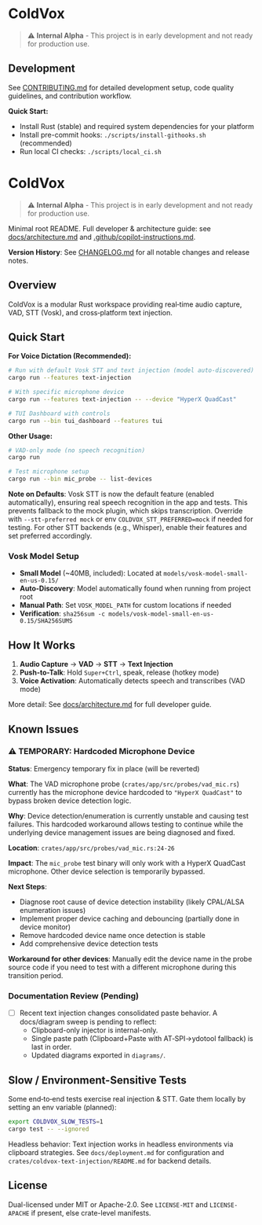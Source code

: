 # ColdVox
> ⚠️ **Internal Alpha** - This project is in early development and not ready for production use.
## Development

See [CONTRIBUTING.md](CONTRIBUTING.md) for detailed development setup, code quality guidelines, and contribution workflow.

**Quick Start:**
- Install Rust (stable) and required system dependencies for your platform
- Install pre-commit hooks: `./scripts/install-githooks.sh` (recommended)
- Run local CI checks: `./scripts/local_ci.sh`

# ColdVox

> ⚠️ **Internal Alpha** - This project is in early development and not ready for production use.

Minimal root README. Full developer & architecture guide: see [docs/architecture.md](docs/architecture.md) and [.github/copilot-instructions.md](.github/copilot-instructions.md).

**Version History**: See [CHANGELOG.md](CHANGELOG.md) for all notable changes and release notes.

## Overview
ColdVox is a modular Rust workspace providing real‑time audio capture, VAD, STT (Vosk), and cross‑platform text injection.

## Quick Start

**For Voice Dictation (Recommended):**
```bash
# Run with default Vosk STT and text injection (model auto-discovered)
cargo run --features text-injection

# With specific microphone device
cargo run --features text-injection -- --device "HyperX QuadCast"

# TUI Dashboard with controls
cargo run --bin tui_dashboard --features tui
```

**Other Usage:**
```bash
# VAD-only mode (no speech recognition)
cargo run

# Test microphone setup
cargo run --bin mic_probe -- list-devices
```

**Note on Defaults**: Vosk STT is now the default feature (enabled automatically), ensuring real speech recognition in the app and tests. This prevents fallback to the mock plugin, which skips transcription. Override with `--stt-preferred mock` or env `COLDVOX_STT_PREFERRED=mock` if needed for testing. For other STT backends (e.g., Whisper), enable their features and set preferred accordingly.

### Vosk Model Setup
- **Small Model** (~40MB, included): Located at `models/vosk-model-small-en-us-0.15/`
- **Auto-Discovery**: Model automatically found when running from project root
- **Manual Path**: Set `VOSK_MODEL_PATH` for custom locations if needed
- **Verification**: `sha256sum -c models/vosk-model-small-en-us-0.15/SHA256SUMS`

## How It Works
1. **Audio Capture** → **VAD** → **STT** → **Text Injection**
2. **Push-to-Talk**: Hold `Super+Ctrl`, speak, release (hotkey mode)
3. **Voice Activation**: Automatically detects speech and transcribes (VAD mode)

More detail: See [docs/architecture.md](docs/architecture.md) for full developer guide.

## Known Issues

### ⚠️ TEMPORARY: Hardcoded Microphone Device
**Status**: Emergency temporary fix in place (will be reverted)

**What**: The VAD microphone probe (`crates/app/src/probes/vad_mic.rs`) currently has the microphone device hardcoded to `"HyperX QuadCast"` to bypass broken device detection logic.

**Why**: Device detection/enumeration is currently unstable and causing test failures. This hardcoded workaround allows testing to continue while the underlying device management issues are being diagnosed and fixed.

**Location**: `crates/app/src/probes/vad_mic.rs:24-26`

**Impact**: The `mic_probe` test binary will only work with a HyperX QuadCast microphone. Other device selection is temporarily bypassed.

**Next Steps**: 
- Diagnose root cause of device detection instability (likely CPAL/ALSA enumeration issues)
- Implement proper device caching and debouncing (partially done in device monitor)
- Remove hardcoded device name once detection is stable
- Add comprehensive device detection tests

**Workaround for other devices**: Manually edit the device name in the probe source code if you need to test with a different microphone during this transition period.

### Documentation Review (Pending)
- [ ] Recent text injection changes consolidated paste behavior. A docs/diagram sweep is pending to reflect:
	- Clipboard-only injector is internal-only.
	- Single paste path (Clipboard+Paste with AT‑SPI→ydotool fallback) is last in order.
	- Updated diagrams exported in `diagrams/`.

## Slow / Environment-Sensitive Tests
Some end‑to‑end tests exercise real injection & STT. Gate them locally by setting an env variable (planned):
```bash
export COLDVOX_SLOW_TESTS=1
cargo test -- --ignored
```
Headless behavior: Text injection works in headless environments via clipboard strategies. See `docs/deployment.md` for configuration and `crates/coldvox-text-injection/README.md` for backend details.

## License
Dual-licensed under MIT or Apache-2.0. See `LICENSE-MIT` and `LICENSE-APACHE` if present, else crate-level manifests.
